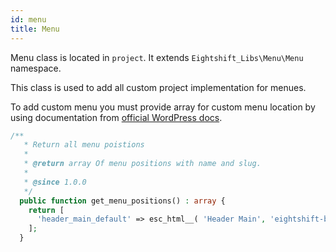 ```yaml
---
id: menu
title: Menu
---
```


Menu class is located in `project`. It extends `Eightshift_Libs\Menu\Menu` namespace.

This class is used to add all custom project implementation for menues.

To add custom menu you must provide array for custom menu location by using documentation from [official WordPress docs](https://developer.wordpress.org/reference/functions/register_nav_menus/).

```php
/**
   * Return all menu poistions
   *
   * @return array Of menu positions with name and slug.
   *
   * @since 1.0.0
   */
  public function get_menu_positions() : array {
    return [
      'header_main_default' => esc_html__( 'Header Main', 'eightshift-boilerplate' ),
    ];
  }
```
